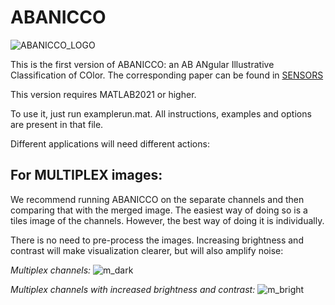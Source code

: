 # ABANICCO

![ABANICCO_LOGO](https://user-images.githubusercontent.com/49556605/201992997-359d29d3-8c88-4d22-8bba-1517db572d01.png)

This is the first version of ABANICCO: an AB ANgular Illustrative Classification of COlor. The corresponding paper can be found in [SENSORS](https://www.mdpi.com/1424-8220/23/6/3338)

This version requires MATLAB2021 or higher.

To use it, just run examplerun.mat. All instructions, examples and options are present in that file.


Different applications will need different actions:

## For **MULTIPLEX** images:

We recommend running ABANICCO on the separate channels and then comparing that with the merged image. The easiest way of doing so is a tiles image of the channels. However, the best way of doing it is individually. 

There is no need to pre-process the images. Increasing brightness and contrast will make visualization clearer, but will also amplify noise:

*Multiplex channels:*
![m_dark](https://user-images.githubusercontent.com/49556605/204319951-b3b22901-e5cc-4432-88d6-756a2848163d.png)

*Multiplex channels with increased brightness and contrast:*
![m_bright](https://user-images.githubusercontent.com/49556605/204319941-00d2eec0-fdf3-4f33-89b0-1dd6f8ece99c.png)

